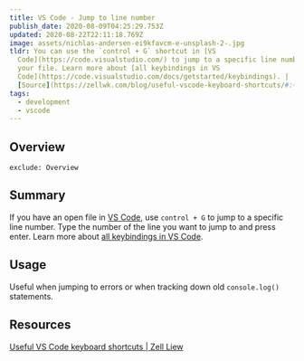 ```yaml
---
title: VS Code - Jump to line number
publish_date: 2020-08-09T04:25:29.753Z
updated: 2020-08-22T22:11:18.769Z
image: assets/nichlas-andersen-ei9kfavcm-e-unsplash-2-.jpg
tldr: You can use the `control + G` shortcut in [VS
  Code](https://code.visualstudio.com/) to jump to a specific line number in
  your file. Learn more about [all keybindings in VS
  Code](https://code.visualstudio.com/docs/getstarted/keybindings). |
  [Source](https://zellwk.com/blog/useful-vscode-keyboard-shortcuts/#:~:text=Go%20to%20line,then%20type%20your%20line%20number.com)
tags:
  - development
  - vscode
---
```


## Overview

```toc
exclude: Overview
```

## Summary

If you have an open file in [VS Code](https://code.visualstudio.com/), use `control + G` to jump to a specific line number. Type the number of the line you want to jump to and press enter. Learn more about [all keybindings in VS Code](https://code.visualstudio.com/docs/getstarted/keybindings).

## Usage

Useful when jumping to errors or when tracking down old `console.log()` statements.

## Resources

[Useful VS Code keyboard shortcuts | Zell Liew](https://zellwk.com/blog/useful-vscode-keyboard-shortcuts/#:~:text=Go%20to%20line,then%20type%20your%20line%20number.com)